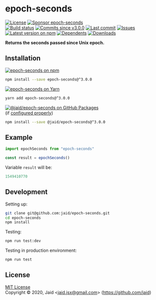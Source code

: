 # epoch-seconds


<a href="https://raw.githubusercontent.com/jaid/epoch-seconds/master/license.txt"><img src="https://img.shields.io/github/license/jaid/epoch-seconds?style=flat-square" alt="License"/></a> <a href="https://github.com/sponsors/jaid"><img src="https://img.shields.io/badge/<3-Sponsor-FF45F1?style=flat-square" alt="Sponsor epoch-seconds"/></a>  
<a href="https://actions-badge.atrox.dev/jaid/epoch-seconds/goto"><img src="https://img.shields.io/endpoint.svg?style=flat-square&url=https%3A%2F%2Factions-badge.atrox.dev%2Fjaid%2Fepoch-seconds%2Fbadge" alt="Build status"/></a> <a href="https://github.com/jaid/epoch-seconds/commits"><img src="https://img.shields.io/github/commits-since/jaid/epoch-seconds/v3.0.0?style=flat-square&logo=github" alt="Commits since v3.0.0"/></a> <a href="https://github.com/jaid/epoch-seconds/commits"><img src="https://img.shields.io/github/last-commit/jaid/epoch-seconds?style=flat-square&logo=github" alt="Last commit"/></a> <a href="https://github.com/jaid/epoch-seconds/issues"><img src="https://img.shields.io/github/issues/jaid/epoch-seconds?style=flat-square&logo=github" alt="Issues"/></a>  
<a href="https://npmjs.com/package/epoch-seconds"><img src="https://img.shields.io/npm/v/epoch-seconds?style=flat-square&logo=npm&label=latest%20version" alt="Latest version on npm"/></a> <a href="https://github.com/jaid/epoch-seconds/network/dependents"><img src="https://img.shields.io/librariesio/dependents/npm/epoch-seconds?style=flat-square&logo=npm" alt="Dependents"/></a> <a href="https://npmjs.com/package/epoch-seconds"><img src="https://img.shields.io/npm/dm/epoch-seconds?style=flat-square&logo=npm" alt="Downloads"/></a>

**Returns the seconds passed since Unix epoch.**





## Installation

<a href="https://npmjs.com/package/epoch-seconds"><img src="https://img.shields.io/badge/npm-epoch--seconds-C23039?style=flat-square&logo=npm" alt="epoch-seconds on npm"/></a>

```bash
npm install --save epoch-seconds@^3.0.0
```

<a href="https://yarnpkg.com/package/epoch-seconds"><img src="https://img.shields.io/badge/Yarn-epoch--seconds-2F8CB7?style=flat-square&logo=yarn&logoColor=white" alt="epoch-seconds on Yarn"/></a>

```bash
yarn add epoch-seconds@^3.0.0
```

<a href="https://github.com/jaid/epoch-seconds/packages"><img src="https://img.shields.io/badge/GitHub Packages-@jaid/epoch--seconds-24282e?style=flat-square&logo=github" alt="@jaid/epoch-seconds on GitHub Packages"/></a>  
(if [configured properly](https://help.github.com/en/github/managing-packages-with-github-packages/configuring-npm-for-use-with-github-packages))

```bash
npm install --save @jaid/epoch-seconds@^3.0.0
```



## Example


```javascript
import epochSeconds from "epoch-seconds"

const result = epochSeconds()
```

Variable `result` will be:

```javascript
1549410770
```












## Development



Setting up:
```bash
git clone git@github.com:jaid/epoch-seconds.git
cd epoch-seconds
npm install
```
Testing:
```bash
npm run test:dev
```
Testing in production environment:
```bash
npm run test
```


## License
[MIT License](https://raw.githubusercontent.com/jaid/epoch-seconds/master/license.txt)  
Copyright © 2020, Jaid \<jaid.jsx@gmail.com> (https://github.com/jaid)
